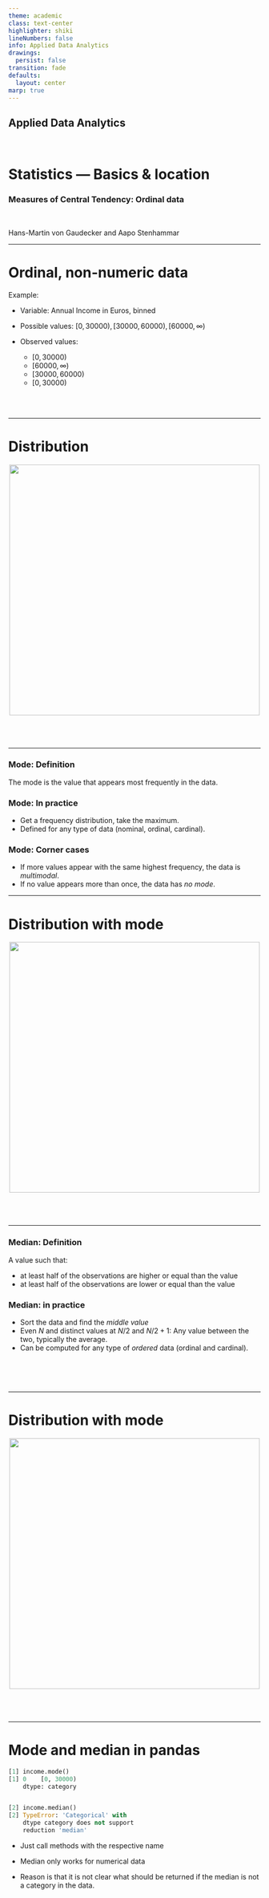 ```yaml
---
theme: academic
class: text-center
highlighter: shiki
lineNumbers: false
info: Applied Data Analytics
drawings:
  persist: false
transition: fade
defaults:
  layout: center
marp: true
---
```


## Applied Data Analytics

<br>

# Statistics — Basics & location

### Measures of Central Tendency: Ordinal data

<br>

Hans-Martin von Gaudecker and Aapo Stenhammar

---

# Ordinal, non-numeric data

Example:

- Variable: Annual Income in Euros, binned

- Possible values: $[0, 30000), [30000, 60000), [60000, \infty)$

- Observed values:

  - $[0, 30000)$
  - $[60000, \infty)$
  - $[30000, 60000)$
  - $[0, 30000)$

<br/>
<br/>

---

# Distribution

<center>
<img src="/income_in_bins_bare.png" width=500>
</center>

<br/>
<br/>
<br/>




---

### Mode: Definition

The mode is the value that appears most frequently in the data.

### Mode: In practice

- Get a frequency distribution, take the maximum.
- Defined for any type of data (nominal, ordinal, cardinal).

### Mode: Corner cases

- If more values appear with the same highest frequency, the data is _multimodal_.
- If no value appears more than once, the data has _no mode_.



---

# Distribution with mode

<center>
<img src="/income_in_bins_mode.png" width=500>
</center>

<br/>
<br/>
<br/>

---


### Median: Definition

A value such that:
  - at least half of the observations are higher or equal than the value
  - at least half of the observations are lower or equal than the value

### Median: in practice

- Sort the data and find the _middle value_
- Even $N$ and distinct values at $N/2$ and $N/2 + 1$: Any value between the two, typically the average.
- Can be computed for any type of _ordered_ data (ordinal and cardinal).

<br/>
<br/>
<br/>

---

# Distribution with mode

<center>
<img src="/income_in_bins_median.png" width=500>
</center>

<br/>
<br/>
<br/>

---

# Mode and median in pandas

<div class="grid grid-cols-7 gap-4">
<div class="col-span-3">

```python
[1] income.mode()
[1] 0    [0, 30000)
    dtype: category


[2] income.median()
[2] TypeError: 'Categorical' with
    dtype category does not support
    reduction 'median'
```

</div>
<div class="col-span-4">

- Just call methods with the respective name

- Median only works for numerical data

- Reason is that it is not clear what should be returned if the
  median is not a category in the data.

<br/>
<br/>
<br/>
</div>
</div>
